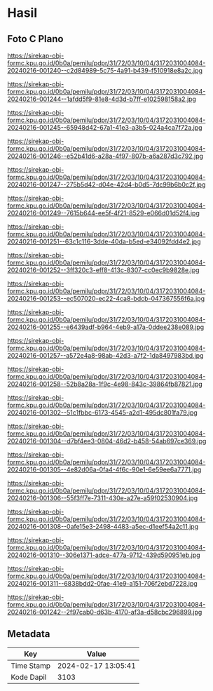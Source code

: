 # Hasil

## Foto C Plano

https://sirekap-obj-formc.kpu.go.id/0b0a/pemilu/pdpr/31/72/03/10/04/3172031004084-20240216-001240--c2d84989-5c75-4a91-b439-f510918e8a2c.jpg

https://sirekap-obj-formc.kpu.go.id/0b0a/pemilu/pdpr/31/72/03/10/04/3172031004084-20240216-001244--1afdd5f9-81e8-4d3d-b7ff-e102598158a2.jpg

https://sirekap-obj-formc.kpu.go.id/0b0a/pemilu/pdpr/31/72/03/10/04/3172031004084-20240216-001245--65948d42-67a1-41e3-a3b5-024a4ca7f72a.jpg

https://sirekap-obj-formc.kpu.go.id/0b0a/pemilu/pdpr/31/72/03/10/04/3172031004084-20240216-001246--e52b41d6-a28a-4f97-807b-a6a287d3c792.jpg

https://sirekap-obj-formc.kpu.go.id/0b0a/pemilu/pdpr/31/72/03/10/04/3172031004084-20240216-001247--275b5d42-d04e-42d4-b0d5-7dc99b6b0c2f.jpg

https://sirekap-obj-formc.kpu.go.id/0b0a/pemilu/pdpr/31/72/03/10/04/3172031004084-20240216-001249--7615b644-ee5f-4f21-8529-e066d01d52f4.jpg

https://sirekap-obj-formc.kpu.go.id/0b0a/pemilu/pdpr/31/72/03/10/04/3172031004084-20240216-001251--63c1c116-3dde-40da-b5ed-e34092fdd4e2.jpg

https://sirekap-obj-formc.kpu.go.id/0b0a/pemilu/pdpr/31/72/03/10/04/3172031004084-20240216-001252--3ff320c3-eff8-413c-8307-cc0ec9b9828e.jpg

https://sirekap-obj-formc.kpu.go.id/0b0a/pemilu/pdpr/31/72/03/10/04/3172031004084-20240216-001253--ec507020-ec22-4ca8-bdcb-047367556f6a.jpg

https://sirekap-obj-formc.kpu.go.id/0b0a/pemilu/pdpr/31/72/03/10/04/3172031004084-20240216-001255--e6439adf-b964-4eb9-a17a-0ddee238e089.jpg

https://sirekap-obj-formc.kpu.go.id/0b0a/pemilu/pdpr/31/72/03/10/04/3172031004084-20240216-001257--a572e4a8-98ab-42d3-a7f2-1da8497983bd.jpg

https://sirekap-obj-formc.kpu.go.id/0b0a/pemilu/pdpr/31/72/03/10/04/3172031004084-20240216-001258--52b8a28a-1f9c-4e98-843c-39864fb87821.jpg

https://sirekap-obj-formc.kpu.go.id/0b0a/pemilu/pdpr/31/72/03/10/04/3172031004084-20240216-001302--51c1fbbc-6173-4545-a2d1-495dc801fa79.jpg

https://sirekap-obj-formc.kpu.go.id/0b0a/pemilu/pdpr/31/72/03/10/04/3172031004084-20240216-001304--d7bf4ee3-0804-46d2-b458-54ab697ce369.jpg

https://sirekap-obj-formc.kpu.go.id/0b0a/pemilu/pdpr/31/72/03/10/04/3172031004084-20240216-001305--4e82d06a-0fa4-4f6c-90e1-6e59ee6a7771.jpg

https://sirekap-obj-formc.kpu.go.id/0b0a/pemilu/pdpr/31/72/03/10/04/3172031004084-20240216-001306--55f3ff7e-7311-430e-a27e-a59f02530904.jpg

https://sirekap-obj-formc.kpu.go.id/0b0a/pemilu/pdpr/31/72/03/10/04/3172031004084-20240216-001308--0afe15e3-2498-4483-a5ec-d1eef54a2c11.jpg

https://sirekap-obj-formc.kpu.go.id/0b0a/pemilu/pdpr/31/72/03/10/04/3172031004084-20240216-001310--306e1371-adce-477a-9712-439d590951eb.jpg

https://sirekap-obj-formc.kpu.go.id/0b0a/pemilu/pdpr/31/72/03/10/04/3172031004084-20240216-001311--6838bdd2-0fae-41e9-a151-706f2ebd7228.jpg

https://sirekap-obj-formc.kpu.go.id/0b0a/pemilu/pdpr/31/72/03/10/04/3172031004084-20240216-001242--2f97cab0-d63b-4170-af3a-d58cbc296899.jpg


## Metadata

| Key        | Value               |
| ---------- | ------------------- |
| Time Stamp | 2024-02-17 13:05:41 |
| Kode Dapil | 3103                |



